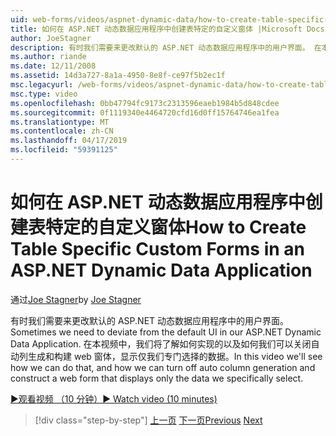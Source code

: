 ```yaml
---
uid: web-forms/videos/aspnet-dynamic-data/how-to-create-table-specific-custom-forms-in-an-aspnet-dynamic-data-application
title: 如何在 ASP.NET 动态数据应用程序中创建表特定的自定义窗体 |Microsoft Docs
author: JoeStagner
description: 有时我们需要来更改默认的 ASP.NET 动态数据应用程序中的用户界面。 在本视频中，我们将了解如何实现的以及如何我们可以关闭...
ms.author: riande
ms.date: 12/11/2008
ms.assetid: 14d3a727-8a1a-4950-8e8f-ce97f5b2ec1f
msc.legacyurl: /web-forms/videos/aspnet-dynamic-data/how-to-create-table-specific-custom-forms-in-an-aspnet-dynamic-data-application
msc.type: video
ms.openlocfilehash: 0bb47794fc9173c2313596eaeb1984b5d848cdee
ms.sourcegitcommit: 0f1119340e4464720cfd16d0ff15764746ea1fea
ms.translationtype: MT
ms.contentlocale: zh-CN
ms.lasthandoff: 04/17/2019
ms.locfileid: "59391125"
---
```

# <a name="how-to-create-table-specific-custom-forms-in-an-aspnet-dynamic-data-application"></a><span data-ttu-id="61c1a-104">如何在 ASP.NET 动态数据应用程序中创建表特定的自定义窗体</span><span class="sxs-lookup"><span data-stu-id="61c1a-104">How to Create Table Specific Custom Forms in an ASP.NET Dynamic Data Application</span></span>

<span data-ttu-id="61c1a-105">通过[Joe Stagner](https://github.com/JoeStagner)</span><span class="sxs-lookup"><span data-stu-id="61c1a-105">by [Joe Stagner](https://github.com/JoeStagner)</span></span>

<span data-ttu-id="61c1a-106">有时我们需要来更改默认的 ASP.NET 动态数据应用程序中的用户界面。</span><span class="sxs-lookup"><span data-stu-id="61c1a-106">Sometimes we need to deviate from the default UI in our ASP.NET Dynamic Data Application.</span></span> <span data-ttu-id="61c1a-107">在本视频中，我们将了解如何实现的以及如何我们可以关闭自动列生成和构建 web 窗体，显示仅我们专门选择的数据。</span><span class="sxs-lookup"><span data-stu-id="61c1a-107">In this video we'll see how we can do that, and how we can turn off auto column generation and construct a web form that displays only the data we specifically select.</span></span>

[<span data-ttu-id="61c1a-108">&#9654;观看视频 （10 分钟）</span><span class="sxs-lookup"><span data-stu-id="61c1a-108">&#9654; Watch video (10 minutes)</span></span>](https://channel9.msdn.com/Blogs/ASP-NET-Site-Videos/how-to-create-table-specific-custom-forms-in-an-aspnet-dynamic-data-application)

> [!div class="step-by-step"]
> <span data-ttu-id="61c1a-109">[上一页](how-to-remove-columns-from-your-dynamicdata-data-grids.md)
> [下一页](aspnet-dynamic-data-custom-form-formatting.md)</span><span class="sxs-lookup"><span data-stu-id="61c1a-109">[Previous](how-to-remove-columns-from-your-dynamicdata-data-grids.md)
[Next](aspnet-dynamic-data-custom-form-formatting.md)</span></span>
